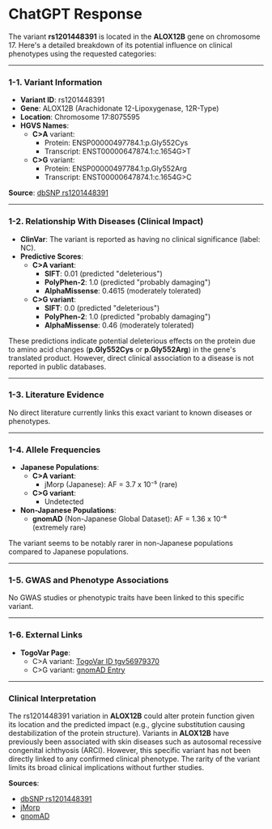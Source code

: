 # ChatGPT Response

The variant **rs1201448391** is located in the **ALOX12B** gene on chromosome 17. Here's a detailed breakdown of its potential influence on clinical phenotypes using the requested categories:

---

### **1-1. Variant Information**
- **Variant ID**: rs1201448391  
- **Gene**: ALOX12B (Arachidonate 12-Lipoxygenase, 12R-Type)  
- **Location**: Chromosome 17:8075595  
- **HGVS Names**:
  - **C>A** variant:
    - Protein: ENSP00000497784.1:p.Gly552Cys
    - Transcript: ENST00000647874.1:c.1654G>T
  - **C>G** variant:
    - Protein: ENSP00000497784.1:p.Gly552Arg
    - Transcript: ENST00000647874.1:c.1654G>C  

**Source**: [dbSNP rs1201448391](https://identifiers.org/dbsnp/rs1201448391)

---

### **1-2. Relationship With Diseases (Clinical Impact)**
- **ClinVar**: The variant is reported as having no clinical significance (label: NC).  
- **Predictive Scores**:
  - **C>A variant**:
    - **SIFT**: 0.01 (predicted "deleterious")
    - **PolyPhen-2**: 1.0 (predicted "probably damaging")
    - **AlphaMissense**: 0.4615 (moderately tolerated)
  - **C>G variant**:
    - **SIFT**: 0.0 (predicted "deleterious")
    - **PolyPhen-2**: 1.0 (predicted "probably damaging")
    - **AlphaMissense**: 0.46 (moderately tolerated)

These predictions indicate potential deleterious effects on the protein due to amino acid changes (**p.Gly552Cys** or **p.Gly552Arg**) in the gene's translated product. However, direct clinical association to a disease is not reported in public databases.

---

### **1-3. Literature Evidence**
No direct literature currently links this exact variant to known diseases or phenotypes.

---

### **1-4. Allele Frequencies**
- **Japanese Populations**:
  - **C>A variant**:
    - jMorp (Japanese): AF = 3.7 x 10⁻⁵ (rare)
  - **C>G variant**:
    - Undetected
- **Non-Japanese Populations**:
  - **gnomAD** (Non-Japanese Global Dataset): AF = 1.36 x 10⁻⁶ (extremely rare)

The variant seems to be notably rarer in non-Japanese populations compared to Japanese populations.

---

### **1-5. GWAS and Phenotype Associations**
No GWAS studies or phenotypic traits have been linked to this specific variant.

---

### **1-6. External Links**
- **TogoVar Page**:
  - C>A variant: [TogoVar ID tgv56979370](https://jmorp.megabank.tohoku.ac.jp/search?query=17%3A8075595)  
  - C>G variant: [gnomAD Entry](https://gnomad.broadinstitute.org/variant/17-8075595-C-G?dataset=gnomad_r4)

---

### **Clinical Interpretation**
The rs1201448391 variation in **ALOX12B** could alter protein function given its location and the predicted impact (e.g., glycine substitution causing destabilization of the protein structure). Variants in **ALOX12B** have previously been associated with skin diseases such as autosomal recessive congenital ichthyosis (ARCI). However, this specific variant has not been directly linked to any confirmed clinical phenotype. The rarity of the variant limits its broad clinical implications without further studies.

**Sources**:
- [dbSNP rs1201448391](https://identifiers.org/dbsnp/rs1201448391)
- [jMorp](https://jmorp.megabank.tohoku.ac.jp/)
- [gnomAD](https://gnomad.broadinstitute.org/)